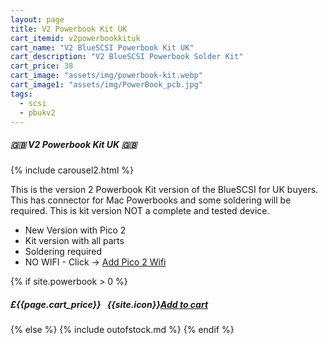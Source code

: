 ```yaml
---
layout: page
title: V2 Powerbook Kit UK
cart_itemid: v2powerbookkituk
cart_name: "V2 BlueSCSI Powerbook Kit UK"
cart_description: "V2 BlueSCSI Powerbook Solder Kit"
cart_price: 38
cart_image: "assets/img/powerbook-kit.webp"
cart_image1: "assets/img/PowerBook_pcb.jpg"
tags: 
  - scsi
  - pbukv2
---
```


##### 🇬🇧 V2 Powerbook Kit UK 🇬🇧

{% include carousel2.html %}

This is the version 2 Powerbook Kit version of the BlueSCSI for UK buyers. This has connector for Mac Powerbooks and some soldering will be required. This is kit version NOT a complete and tested device.

* New Version with Pico 2
* Kit version with all parts
* Soldering required
* NO WIFI - Click &#8594; [Add Pico 2 Wifi](/pico2w)

{% if site.powerbook > 0 %}
##### £{{page.cart_price}} &nbsp; {{site.icon}}[Add to cart](/cart#{{page.cart_itemid}})
{% else %}
{% include outofstock.md %}
{% endif %}